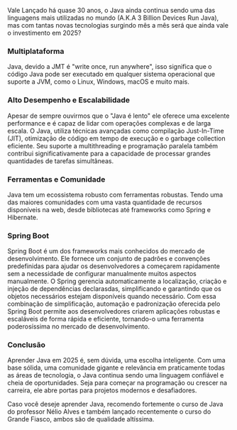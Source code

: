 Vale Lançado há quase 30 anos, o Java ainda continua sendo uma das linguagens mais utilizadas no mundo (A.K.A 3 Billion Devices Run Java), mas com tantas novas tecnologias surgindo mês a mês será que ainda vale o investimento em 2025?

### Multiplataforma

Java, devido a JMT é "write once, run anywhere", isso significa que o código Java pode ser executado em qualquer sistema operacional que suporte a JVM, como o Linux, Windows, macOS e muito mais.

### Alto Desempenho e Escalabilidade

Apesar de sempre ouvirmos que o "Java é lento" ele oferece uma excelente performance e é capaz de lidar com operações complexas e de larga escala. O Java, utiliza técnicas avançadas como compilação Just-In-Time (JIT), otimização de código em tempo de execução e o garbage collection eficiente. Seu suporte a multithreading e programação paralela também contribui significativamente para a capacidade de processar grandes quantidades de tarefas simultâneas.

### Ferramentas e Comunidade

Java tem um ecossistema robusto com ferramentas robustas. Tendo uma das maiores comunidades com uma vasta quantidade de recursos disponíveis na web, desde bibliotecas até frameworks como Spring e Hibernate.

### Spring Boot

Spring Boot é um dos frameworks mais conhecidos do mercado de desenvolvimento. Ele fornece um conjunto de padrões e convenções predefinidas para ajudar os desenvolvedores a começarem rapidamente sem a necessidade de configurar manualmente muitos aspectos manualmente.
O Spring gerencia automaticamente a localização, criação e injeção de dependências declarasdas, simplificando e garantindo que os objetos necessários estejam disponíveis quando necessário.
Com essa combinação de simplificação, automação e padronização oferecida pelo Spring Boot permite aos desenvolvedores criarem aplicações robustas e escaláveis de forma rápida e eficiente, tornando-o uma ferramenta poderosíssima no mercado de desenvolvimento.

### Conclusão

Aprender Java em 2025 é, sem dúvida, uma escolha inteligente. Com uma base sólida, uma comunidade gigante e relevância em praticamente todas as áreas de tecnologia, o Java continua sendo uma linguagem confiável e cheia de oportunidades. Seja para começar na programação ou crescer na carreira, ele abre portas para projetos modernos e desafiadores.

Caso você deseje aprender Java, recomendo fortemente o curso de Java do professor Nélio Alves e também lançado recentemente o curso do Grande Fiasco, ambos são de qualidade altíssima.
